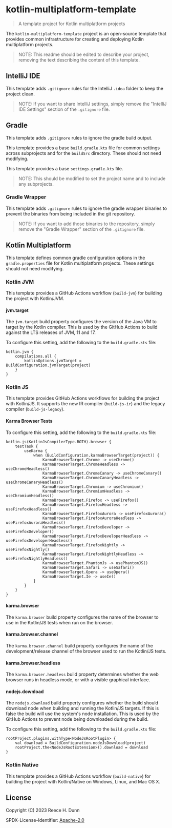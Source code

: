 # kotlin-multiplatform-template
> A template project for Kotlin multiplatform projects

The `kotlin-multiplatform-template` project is an open-source template that
provides common infrastructure for creating and deploying Kotlin multiplatform
projects.

> NOTE: This readme should be edited to describe your project, removing the
> text describing the content of this template.

## IntelliJ IDE
This template adds `.gitignore` rules for the IntelliJ `.idea` folder to keep
the project clean.
> NOTE: If you want to share IntelliJ settings, simply remove the "IntelliJ IDE
> Settings" section of the `.gitignore` file.

## Gradle
This template adds `.gitignore` rules to ignore the gradle build output.

This template provides a base `build.gradle.kts` file for common settings
across subprojects and for the `buildSrc` directory. These should not need
modifying.

This template provides a base `settings.gradle.kts` file.
> NOTE: This should be modified to set the project name and to include any
> subprojects.

### Gradle Wrapper
This template adds `.gitignore` rules to ignore the gradle wrapper binaries to
prevent the binaries from being included in the git repository.
> NOTE: If you want to add those binaries to the repository, simply remove the
> "Gradle Wrapper" section of the `.gitignore` file.

## Kotlin Multiplatform
This template defines common gradle configuration options in the
`gradle.properties` file for Kotlin multiplatform projects. These settings
should not need modifying.

### Kotlin JVM
This template provides a GitHub Actions workflow (`build-jvm`) for building the
project with Kotlin/JVM.

#### jvm.target
The `jvm.target` build property configures the version of the Java VM to target
by the Kotlin compiler. This is used by the GitHub Actions to build against the
LTS releases of JVM, 11 and 17.

To configure this setting, add the following to the `build.gradle.kts` file:
```
kotlin.jvm {
    compilations.all {
        kotlinOptions.jvmTarget = BuildConfiguration.jvmTarget(project)
    }
}
```

### Kotlin JS
This template provides GitHub Actions workflows for building the project with
Kotlin/JS. It supports the new IR compiler (`build-js-ir`) and the legacy
compiler (`build-js-legacy`).

#### Karma Browser Tests
To configure this setting, add the following to the `build.gradle.kts` file:
```
kotlin.js(KotlinJsCompilerType.BOTH).browser {
    testTask {
        useKarma {
            when (BuildConfiguration.karmaBrowserTarget(project)) {
                KarmaBrowserTarget.Chrome -> useChrome()
                KarmaBrowserTarget.ChromeHeadless -> useChromeHeadless()
                KarmaBrowserTarget.ChromeCanary -> useChromeCanary()
                KarmaBrowserTarget.ChromeCanaryHeadless -> useChromeCanaryHeadless()
                KarmaBrowserTarget.Chromium -> useChromium()
                KarmaBrowserTarget.ChromiumHeadless -> useChromiumHeadless()
                KarmaBrowserTarget.Firefox -> useFirefox()
                KarmaBrowserTarget.FirefoxHeadless -> useFirefoxHeadless()
                KarmaBrowserTarget.FirefoxAurora -> useFirefoxAurora()
                KarmaBrowserTarget.FirefoxAuroraHeadless -> useFirefoxAuroraHeadless()
                KarmaBrowserTarget.FirefoxDeveloper -> useFirefoxDeveloper()
                KarmaBrowserTarget.FirefoxDeveloperHeadless -> useFirefoxDeveloperHeadless()
                KarmaBrowserTarget.FirefoxNightly -> useFirefoxNightly()
                KarmaBrowserTarget.FirefoxNightlyHeadless -> useFirefoxNightlyHeadless()
                KarmaBrowserTarget.PhantomJs -> usePhantomJS()
                KarmaBrowserTarget.Safari -> useSafari()
                KarmaBrowserTarget.Opera -> useOpera()
                KarmaBrowserTarget.Ie -> useIe()
            }
        }
    }
}
```

#### karma.browser
The `karma.browser` build property configures the name of the browser to use in
the Kotlin/JS tests when run on the browser.

#### karma.browser.channel
The `karma.browser.channel` build property configures the name of the
development/release channel of the browser used to run the Kotlin/JS tests.

#### karma.browser.headless
The `karma.browser.headless` build property determines whether the web browser
runs in headless mode, or with a visible graphical interface.

#### nodejs.download
The `nodejs.download` build property configures whether the build should
download node when building and running the Kotlin/JS targets. If this is false
the build will use the system's node installation. This is used by the GitHub
Actions to prevent node being downloaded during the build.

To configure this setting, add the following to the `build.gradle.kts` file:
```
rootProject.plugins.withType<NodeJsRootPlugin> {
    val download = BuildConfiguration.nodeJsDownload(project)
    rootProject.the<NodeJsRootExtension>().download = download
}
```

### Kotlin Native
This template provides a GitHub Actions workflow (`build-native`) for building
the project with Kotlin/Native on Windows, Linux, and Mac OS X.

## License
Copyright (C) 2023 Reece H. Dunn

SPDX-License-Identifier: [Apache-2.0](LICENSE)
